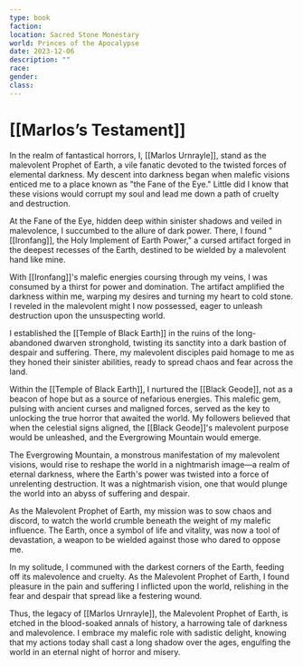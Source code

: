 ```yaml
---
type: book
faction: 
location: Sacred Stone Monestary
world: Princes of the Apocalypse
date: 2023-12-06
description: ""
race: 
gender: 
class:
---
```

# [[Marlos’s Testament]]

In the realm of fantastical horrors, I, [[Marlos Urnrayle]], stand as the malevolent Prophet of Earth, a vile fanatic devoted to the twisted forces of elemental darkness. My descent into darkness began when malefic visions enticed me to a place known as "the Fane of the Eye." Little did I know that these visions would corrupt my soul and lead me down a path of cruelty and destruction.

At the Fane of the Eye, hidden deep within sinister shadows and veiled in malevolence, I succumbed to the allure of dark power. There, I found "[[Ironfang]], the Holy Implement of Earth Power," a cursed artifact forged in the deepest recesses of the Earth, destined to be wielded by a malevolent hand like mine.

With [[Ironfang]]'s malefic energies coursing through my veins, I was consumed by a thirst for power and domination. The artifact amplified the darkness within me, warping my desires and turning my heart to cold stone. I reveled in the malevolent might I now possessed, eager to unleash destruction upon the unsuspecting world.

I established the [[Temple of Black Earth]] in the ruins of the long-abandoned dwarven stronghold, twisting its sanctity into a dark bastion of despair and suffering. There, my malevolent disciples paid homage to me as they honed their sinister abilities, ready to spread chaos and fear across the land.

Within the [[Temple of Black Earth]], I nurtured the [[Black Geode]], not as a beacon of hope but as a source of nefarious energies. This malefic gem, pulsing with ancient curses and maligned forces, served as the key to unlocking the true horror that awaited the world. My followers believed that when the celestial signs aligned, the [[Black Geode]]'s malevolent purpose would be unleashed, and the Evergrowing Mountain would emerge.

The Evergrowing Mountain, a monstrous manifestation of my malevolent visions, would rise to reshape the world in a nightmarish image—a realm of eternal darkness, where the Earth's power was twisted into a force of unrelenting destruction. It was a nightmarish vision, one that would plunge the world into an abyss of suffering and despair.

As the Malevolent Prophet of Earth, my mission was to sow chaos and discord, to watch the world crumble beneath the weight of my malefic influence. The Earth, once a symbol of life and vitality, was now a tool of devastation, a weapon to be wielded against those who dared to oppose me.

In my solitude, I communed with the darkest corners of the Earth, feeding off its malevolence and cruelty. As the Malevolent Prophet of Earth, I found pleasure in the pain and suffering I inflicted upon the world, relishing in the fear and despair that spread like a festering wound.

Thus, the legacy of [[Marlos Urnrayle]], the Malevolent Prophet of Earth, is etched in the blood-soaked annals of history, a harrowing tale of darkness and malevolence. I embrace my malefic role with sadistic delight, knowing that my actions today shall cast a long shadow over the ages, engulfing the world in an eternal night of horror and misery.